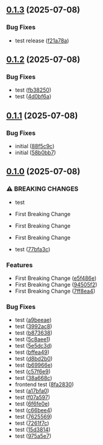 ## [0.1.3](https://github.com/Reetwiz/fellowblogcicd/compare/v0.1.2...v0.1.3) (2025-07-08)


### Bug Fixes

* test release ([f21a78a](https://github.com/Reetwiz/fellowblogcicd/commit/f21a78ac363e74d433e35d437deb327c61e274ef))

## [0.1.2](https://github.com/Reetwiz/fellowblogcicd/compare/v0.1.1...v0.1.2) (2025-07-08)


### Bug Fixes

* test ([fb38250](https://github.com/Reetwiz/fellowblogcicd/commit/fb38250c580a55d448ebbc61ca513a321f87a074))
* test ([4d0bf6a](https://github.com/Reetwiz/fellowblogcicd/commit/4d0bf6a8aaf8864aa010eef8a6a6a062cd236482))

## [0.1.1](https://github.com/Reetwiz/fellowblogcicd/compare/v0.1.0...v0.1.1) (2025-07-08)


### Bug Fixes

* initial ([88f5c9c](https://github.com/Reetwiz/fellowblogcicd/commit/88f5c9cbcc7f04a018e07242a7b389f293631b0e))
* initial ([58b0bb7](https://github.com/Reetwiz/fellowblogcicd/commit/58b0bb7c0b0936f463cd03ecd27b359e1b24d065))

## [0.1.0](https://github.com/Reetwiz/fellowblogcicd/compare/8fa2830928ae5cfec6b0529c4ed08f4cd6e10a9c...v0.1.0) (2025-07-08)


### ⚠ BREAKING CHANGES

*  test
* First Breaking Change
* First Breaking Change
* First Breaking Change

*  test ([77bfa3c](https://github.com/Reetwiz/fellowblogcicd/commit/77bfa3ca16ce346a9fa1f9439d7715348f9262f7))


### Features

* First Breaking Change ([e5f486e](https://github.com/Reetwiz/fellowblogcicd/commit/e5f486e38146ec00d8bfc406a8ffcb587100bea1))
* First Breaking Change ([94505f2](https://github.com/Reetwiz/fellowblogcicd/commit/94505f2d193a972880df0796c38d7769839fc86e))
* First Breaking Change ([7ff8ea4](https://github.com/Reetwiz/fellowblogcicd/commit/7ff8ea456e110e2e895a3c8fa2a0d1bd573dbc50))


### Bug Fixes

*  test ([a9beeae](https://github.com/Reetwiz/fellowblogcicd/commit/a9beeaea7747b0feecf79fb29c09d01b8abde3f3))
*  test ([3992ac8](https://github.com/Reetwiz/fellowblogcicd/commit/3992ac810e6e07d5df488e34dcb2db5839031558))
*  test ([b873638](https://github.com/Reetwiz/fellowblogcicd/commit/b873638b81ca8eedd4a0318e7fb83d800f437b15))
*  test ([5c8aee1](https://github.com/Reetwiz/fellowblogcicd/commit/5c8aee1cc5dd489228ae143343e66d9302490128))
*  test ([5e5dc3d](https://github.com/Reetwiz/fellowblogcicd/commit/5e5dc3d0a48112642ac6f59f53ad71437e184f65))
*  test ([bffea49](https://github.com/Reetwiz/fellowblogcicd/commit/bffea49744bc7ae26f7dcf37371f0a9040bfd3d8))
*  test ([d8bd2b0](https://github.com/Reetwiz/fellowblogcicd/commit/d8bd2b05fe438750615ffe9087ba7559f436493f))
*  test ([b69966e](https://github.com/Reetwiz/fellowblogcicd/commit/b69966e5f3f518cf9c63cea0efff9572b8203d34))
*  test ([c57f6e9](https://github.com/Reetwiz/fellowblogcicd/commit/c57f6e90b56774751f46880bde848ae9c1e17c9b))
*  test ([38a668c](https://github.com/Reetwiz/fellowblogcicd/commit/38a668cf56c4d462e99fcc577d83e079c335b900))
* frontend test ([8fa2830](https://github.com/Reetwiz/fellowblogcicd/commit/8fa2830928ae5cfec6b0529c4ed08f4cd6e10a9c))
* test ([a17bfa0](https://github.com/Reetwiz/fellowblogcicd/commit/a17bfa08314555c6ccf45f30ee3d8835951cf015))
* test ([f07a597](https://github.com/Reetwiz/fellowblogcicd/commit/f07a5974ec6e87b1e36cafddd72b3ab35a2559ce))
* test ([6f6fe0e](https://github.com/Reetwiz/fellowblogcicd/commit/6f6fe0ee633da55398c38f6386b96582a13220e1))
* test ([c66bee4](https://github.com/Reetwiz/fellowblogcicd/commit/c66bee42c3d50ccdb5ac1e000f9c67462cf8839f))
* test ([7625569](https://github.com/Reetwiz/fellowblogcicd/commit/7625569540c72f3a4d41bc22f3f534e1b0ed4096))
* test ([7261f7c](https://github.com/Reetwiz/fellowblogcicd/commit/7261f7c4d9663d528a0cc1bd0d2c3eee2b87cd09))
* test ([15d3814](https://github.com/Reetwiz/fellowblogcicd/commit/15d3814ad1651d99125b99f2a65033e2e5b74fc5))
* test ([975a5e7](https://github.com/Reetwiz/fellowblogcicd/commit/975a5e73b4aad8785ee0793fadfc56a1a79282c1))


